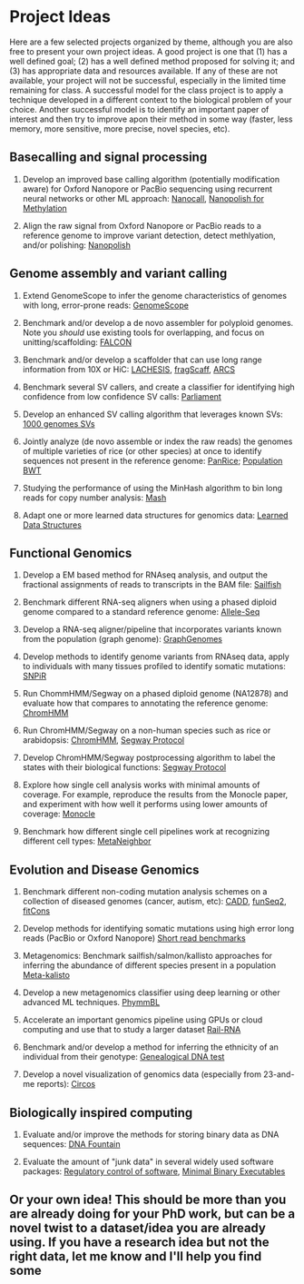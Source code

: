 # Project Ideas

Here are a few selected projects organized by theme, although you are also free to present your own project ideas. A good project is one that (1) has a well defined goal; (2) has a well defined method proposed for solving it; and (3) has appropriate data and resources available. If any of these  are not available, your project will not be successful, especially in the limited time remaining for class. A successful model for the class project is to apply a technique developed in a different context to the biological problem of your choice. Another successful model is to identify an important paper of interest and then try to improve apon their method in some way (faster, less memory, more sensitive, more precise, novel species, etc).


## Basecalling and signal processing

1. Develop an improved base calling algorithm (potentially modification aware) for Oxford Nanopore or PacBio sequencing using recurrent neural networks or other ML approach:
[Nanocall](https://academic.oup.com/bioinformatics/article/33/1/49/2525680/Nanocall-an-open-source-basecaller-for-Oxford),
[Nanopolish for Methylation](http://www.nature.com/nmeth/journal/vaop/ncurrent/full/nmeth.4184.html?WT.feed_name=subjects_computational-biology-and-bioinformatics)

2. Align the raw signal from Oxford Nanopore or PacBio reads to a reference genome to improve variant detection, detect methlyation, and/or polishing:
[Nanopolish](http://www.nature.com/nmeth/journal/v12/n8/abs/nmeth.3444.html)


## Genome assembly and variant calling

1. Extend GenomeScope to infer the genome characteristics of genomes with long, error-prone reads:
[GenomeScope](http://biorxiv.org/content/early/2017/02/28/075978)

2. Benchmark and/or develop a de novo assembler for polyploid genomes. Note you *should* use existing tools for overlapping, and focus on unitting/scaffolding:
[FALCON](http://www.nature.com/nmeth/journal/v13/n12/full/nmeth.4035.html)

3. Benchmark and/or develop a scaffolder that can use long range information from 10X or HiC: 
[LACHESIS](http://www.nature.com/nbt/journal/v31/n12/full/nbt.2727.html), [fragScaff](http://genome.cshlp.org/content/24/12/2041), [ARCS](http://biorxiv.org/content/early/2017/01/17/100750)

4. Benchmark several SV callers, and create a classifier for identifying high confidence from low confidence SV calls:
[Parliament](http://bmcgenomics.biomedcentral.com/articles/10.1186/s12864-015-1479-3)

5. Develop an enhanced SV calling algorithm that leverages known SVs:
[1000 genomes SVs](http://www.nature.com/nature/journal/v526/n7571/full/nature15394.html)

6. Jointly analyze (de novo assemble or index the raw reads) the genomes of multiple varieties of rice (or other species) at once to identify sequences not present in the reference genome:
[PanRice](https://academic.oup.com/nar/article/45/2/597/2333876/RPAN-rice-pan-genome-browser-for-3000-rice-genomes); [Population BWT](http://genome.cshlp.org/content/27/2/300.abstract)

7. Studying the performance of using the MinHash algorithm to bin long reads for copy number analysis:
[Mash](http://biorxiv.org/content/early/2016/04/19/029827)

8. Adapt one or more learned data structures for genomics data:
[Learned Data Structures](https://arxiv.org/abs/1712.01208)


## Functional Genomics

1. Develop a EM based method for RNAseq analysis, and output the fractional assignments of reads to transcripts in the BAM file:
[Sailfish](http://www.nature.com/nbt/journal/v32/n5/full/nbt.2862.html)

2. Benchmark different RNA-seq aligners when using a phased diploid genome compared to a standard reference genome:
[Allele-Seq](http://msb.embopress.org/content/7/1/522.long)

3. Develop a RNA-seq aligner/pipeline that incorporates variants known from the population (graph genome):
[GraphGenomes](http://biorxiv.org/content/early/2017/01/18/101378)

4. Develop methods to identify genome variants from RNAseq data, apply to individuals with many tissues profiled to identify somatic mutations:
[SNPiR](https://www.ncbi.nlm.nih.gov/pmc/articles/PMC3791257/)

5. Run ChommHMM/Segway on a phased diploid genome (NA12878) and evaluate how that compares to annotating the reference genome:
[ChromHMM](http://www.nature.com/nmeth/journal/v9/n3/full/nmeth.1906.html)

6. Run ChromHMM/Segway on a non-human species such as rice or arabidopsis:
[ChromHMM](http://www.nature.com/nmeth/journal/v9/n3/full/nmeth.1906.html), [Segway Protocol](http://biorxiv.org/content/early/2016/10/17/080382)

7. Develop ChromHMM/Segway postprocessing algorithm to label the states with their biological functions:
[Segway Protocol](http://biorxiv.org/content/early/2016/10/17/080382)

8. Explore how single cell analysis works with minimal amounts of coverage. For example, reproduce the results from the Monocle paper, and experiment with how well it performs using lower amounts of coverage:
[Monocle](http://www.nature.com/nbt/journal/v32/n4/abs/nbt.2859.html)

9. Benchmark how different single cell pipelines work at recognizing different cell types:
[MetaNeighbor](https://www.nature.com/articles/s41467-018-03282-0)

## Evolution and Disease Genomics

1. Benchmark different non-coding mutation analysis schemes on a collection of diseased genomes (cancer, autism, etc): 
[CADD](http://www.nature.com/ng/journal/v46/n3/full/ng.2892.html), [funSeq2](https://genomebiology.biomedcentral.com/articles/10.1186/s13059-014-0480-5), [fitCons](http://www.nature.com/ng/journal/v47/n3/full/ng.3196.html)

2. Develop methods for identifying somatic mutations using high error long reads (PacBio or Oxford Nanopore)
[Short read benchmarks](http://www.nature.com/articles/ncomms10001)

3. Metagenomics: Benchmark sailfish/salmon/kallisto approaches for inferring the abundance of different species present in a population
[Meta-kalisto](https://academic.oup.com/bioinformatics/article-abstract/doi/10.1093/bioinformatics/btx106/3038398/Pseudoalignment-for-metagenomic-read-assignment?redirectedFrom=fulltext)

4. Develop a new metagenomics classifier using deep learning or other advanced ML techniques.
[PhymmBL](http://www.nature.com/nmeth/journal/v6/n9/full/nmeth.1358.html)

5. Accelerate an important genomics pipeline using GPUs or cloud computing and use that to study a larger dataset
[Rail-RNA](https://academic.oup.com/bioinformatics/article-abstract/doi/10.1093/bioinformatics/btw575/2525684/Rail-RNA-Scalable-analysis-of-RNA-seq-splicing-and)

6. Benchmark and/or develop a method for inferring the ethnicity of an individual from their genotype:
[Genealogical DNA test](https://en.wikipedia.org/wiki/Genealogical_DNA_test)

7. Develop a novel visualization of genomics data (especially from 23-and-me reports):
[Circos](http://genome.cshlp.org/content/19/9/1639.full)


## Biologically inspired computing

1. Evaluate and/or improve the methods for storing binary data as DNA sequences: 
[DNA Fountain](http://science.sciencemag.org/content/355/6328/950)

2. Evaluate the amount of "junk data" in several widely used software packages:
[Regulatory control of software](http://www.pnas.org/content/107/20/9186.abstract), 
[Minimal Binary Executables](http://www.muppetlabs.com/~breadbox/software/tiny/teensy.html)

## Or your own idea! This should be more than you are already doing for your PhD work, but can be a novel twist to a dataset/idea you are already using. If you have a research idea but not the right data, let me know and I'll help you find some
